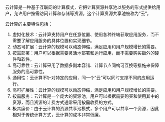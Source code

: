 云计算是一种基于互联网的计算模式，它把计算资源共享池以服务的形式提供给用户，允许用户按需访问计算和存储等资源。这个计算资源共享池被称为“云”。

云计算的主要特性包括：

1. 虚拟化技术：云计算支持用户在任意位置、使用各种终端获取应用服务，而不需要了解应用服务的具体位置和实现细节。
2. 动态可扩展：云计算的规模可以动态伸缩，满足应用和用户规模增长的需要。
3. 按需部署：用户可以根据需要灵活地部署和运行应用，而不需要购买额外的硬件和软件。
4. 高可靠性：云计算采用了数据多副本容错、计算节点同构可互换等措施来保障服务的高可靠性。
5. 通用性：云计算不针对特定的应用，同一个“云”可以同时支撑不同的应用运行。
6. 高可扩展性：云计算的规模可以动态伸缩，满足应用和用户规模增长的需要。
7. 按需服务：云计算是一个庞大的资源池，用户可以根据需要购买和使用其中的资源，而且资源的计费方式通常采用按需收费的方式。
8. 极其廉价：由于云计算的资源共享池模式，多个用户可以共享一个资源，因此相对于传统计算方式，云计算的成本非常低廉。
